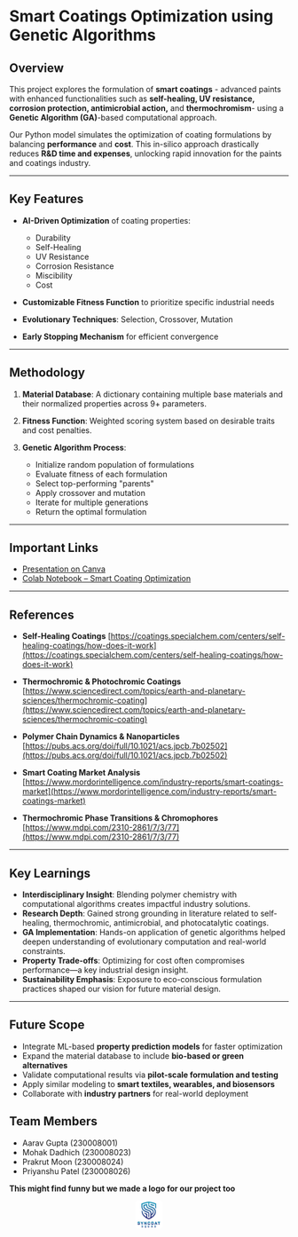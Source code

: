 # Smart Coatings Optimization using Genetic Algorithms

## Overview

This project explores the formulation of **smart coatings** - advanced paints with enhanced functionalities such as **self-healing, UV resistance, corrosion protection, antimicrobial action,** and **thermochromism**- using a **Genetic Algorithm (GA)**-based computational approach.

Our Python model simulates the optimization of coating formulations by balancing **performance** and **cost**. This in-silico approach drastically reduces **R\&D time and expenses**, unlocking rapid innovation for the paints and coatings industry.

---

## Key Features

* **AI-Driven Optimization** of coating properties:

  * Durability
  * Self-Healing
  * UV Resistance
  * Corrosion Resistance
  * Miscibility
  * Cost
* **Customizable Fitness Function** to prioritize specific industrial needs
* **Evolutionary Techniques**: Selection, Crossover, Mutation
* **Early Stopping Mechanism** for efficient convergence

---

## Methodology

1. **Material Database**:
   A dictionary containing multiple base materials and their normalized properties across 9+ parameters.
2. **Fitness Function**:
   Weighted scoring system based on desirable traits and cost penalties.
3. **Genetic Algorithm Process**:

   * Initialize random population of formulations
   * Evaluate fitness of each formulation
   * Select top-performing "parents"
   * Apply crossover and mutation
   * Iterate for multiple generations
   * Return the optimal formulation

---

## Important Links

* [Presentation on Canva](https://www.canva.com/design/DAGsaScwqpg/Z3EPjE2hqX3K8E3vA45NsQ/edit)
* [Colab Notebook – Smart Coating Optimization](https://colab.research.google.com/drive/1K38V7-FTYVC_pzQdTkoZBq2aeyd3nL2h#scrollTo=87sQyEPaHikt)

---

## References

* **Self-Healing Coatings**
  [https://coatings.specialchem.com/centers/self-healing-coatings/how-does-it-work](https://coatings.specialchem.com/centers/self-healing-coatings/how-does-it-work)

* **Thermochromic & Photochromic Coatings**
  [https://www.sciencedirect.com/topics/earth-and-planetary-sciences/thermochromic-coating](https://www.sciencedirect.com/topics/earth-and-planetary-sciences/thermochromic-coating)

* **Polymer Chain Dynamics & Nanoparticles**
  [https://pubs.acs.org/doi/full/10.1021/acs.jpcb.7b02502](https://pubs.acs.org/doi/full/10.1021/acs.jpcb.7b02502)

* **Smart Coating Market Analysis**
  [https://www.mordorintelligence.com/industry-reports/smart-coatings-market](https://www.mordorintelligence.com/industry-reports/smart-coatings-market)

* **Thermochromic Phase Transitions & Chromophores**
  [https://www.mdpi.com/2310-2861/7/3/77](https://www.mdpi.com/2310-2861/7/3/77)

---

## Key Learnings

* **Interdisciplinary Insight**: Blending polymer chemistry with computational algorithms creates impactful industry solutions.
* **Research Depth**: Gained strong grounding in literature related to self-healing, thermochromic, antimicrobial, and photocatalytic coatings.
* **GA Implementation**: Hands-on application of genetic algorithms helped deepen understanding of evolutionary computation and real-world constraints.
* **Property Trade-offs**: Optimizing for cost often compromises performance—a key industrial design insight.
* **Sustainability Emphasis**: Exposure to eco-conscious formulation practices shaped our vision for future material design.

---

## Future Scope

* Integrate ML-based **property prediction models** for faster optimization
* Expand the material database to include **bio-based or green alternatives**
* Validate computational results via **pilot-scale formulation and testing**
* Apply similar modeling to **smart textiles, wearables, and biosensors**
* Collaborate with **industry partners** for real-world deployment

## Team Members

* Aarav Gupta (230008001)
* Mohak Dadhich (230008023)
* Prakrut Moon (230008024)
* Priyanshu Patel (230008026)

__This might find funny but we made a logo for our project too__<br>
<div align="center">
    <img src="logo.png" height=50px style="border-radius:10%;">
</div>
